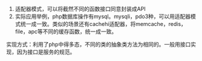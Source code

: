 


1. 适配器模式，可以将截然不同的函数接口同意封装成API
2. 实际应用举例，php数据库操作有mysql。mysqli，pdo3种，可以用适配器模式统一成一致。类似的场景还有cachehi适配器，将memcache，redis，file，apc等不同的缓存函数，统一成一致。

实现方式：利用了php中得多态，不同的类的抽象类方法为相同的。一般用接口实现，因为接口是服务的规范。